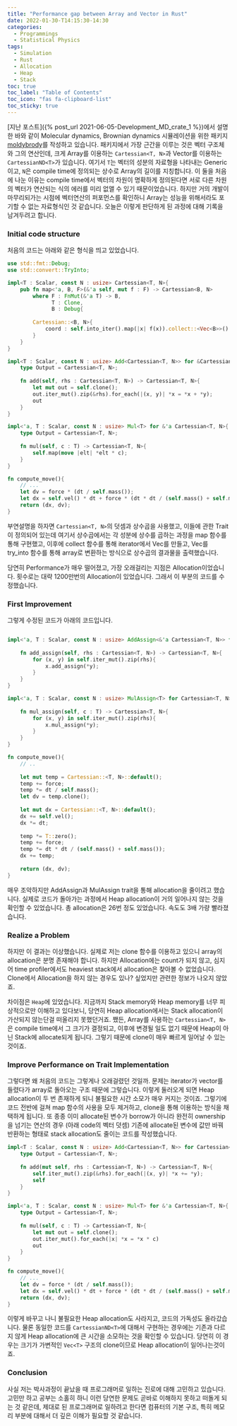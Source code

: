```yaml
---
title: "Performance gap between Array and Vector in Rust"
date: 2022-01-30-T14:15:30-14:30
categories:
  - Programmings
  - Statistical Physics
tags:
  - Simulation
  - Rust
  - Allocation
  - Heap
  - Stack
toc: true
toc_label: "Table of Contents"
toc_icon: "fas fa-clipboard-list"
toc_sticky: true
---
```


[지난 포스트]({% post_url 2021-06-05-Development_MD_crate_1 %})에서 설명한 바와 같이 Molecular dynamics, Brownian dynamics 시뮬레이션을 위한 패키지 [moldybrody]("https://github.com/key262yek/moldybrody")를 작성하고 있습니다. 
패키지에서 가장 근간을 이루는 것은 벡터 구조체와 그의 연산인데, 크게 Array를 이용하는 `Cartessian<T, N>`과 Vector를 이용하는 `CartessianND<T>`가 있습니다. 
여기서 `T`는 벡터의 성분의 자료형을 나타내는 Generic이고, `N`은 compile time에 정의되는 상수로 Array의 길이를 지칭합니다. 
이 둘을 처음에 나눈 이유는 compile time에서 벡터의 차원이 명확하게 정의된다면 서로 다른 차원의 벡터가 연산되는 식의 에러를 미리 없앨 수 있기 때문이었습니다. 
하지만 거의 개발이 마무리되가는 시점에 벡터연산의 퍼포먼스를 확인하니 Array는 성능을 위해서라도 포기할 수 없는 자료형식인 것 같습니다.
오늘은 이렇게 판단하게 된 과정에 대해 기록을 남겨두려고 합니다.

### Initial code structure
처음의 코드는 아래와 같은 형식을 띄고 있었습니다.

```rust
use std::fmt::Debug;
use std::convert::TryInto;

impl<T : Scalar, const N : usize> Cartessian<T, N>{
    pub fn map<'a, B, F>(&'a self, mut f : F) -> Cartessian<B, N>
        where F : FnMut(&'a T) -> B,
              T : Clone,
              B : Debug{
        
        Cartessian::<B, N>{
            coord : self.into_iter().map(|x| f(x)).collect::<Vec<B>>().try_into().unwrap(),
        }
    }
}

impl<T : Scalar, const N : usize> Add<Cartessian<T, N>> for &Cartessian<T, N>{
    type Output = Cartessian<T, N>;
    
    fn add(self, rhs : Cartessian<T, N>) -> Cartessian<T, N>{
        let mut out = self.clone();
        out.iter_mut().zip(&rhs).for_each(|(x, y)| *x = *x + *y);
        out
    }
}

impl<'a, T : Scalar, const N : usize> Mul<T> for &'a Cartessian<T, N>{
    type Output = Cartessian<T, N>;
    
    fn mul(self, c : T) -> Cartessian<T, N>{
        self.map(move |elt| *elt * c);
    }
}

fn compute_move(){
    // ... 
    let dv = force * (dt / self.mass());
    let dx = self.vel() * dt + force * (dt * dt / (self.mass() + self.mass()));
    return (dx, dv);  
}
```

부연설명을 하자면 `Cartessian<T, N>`의 덧셈과 상수곱을 사용했고, 이들에 관한 Trait이 정의되어 있는데 여기서 상수곱에서는 각 성분에 상수를 곱하는 과정을 map 함수를 통해 구현했고, 이후에 collect 함수를 통해 iterator에서 Vec를 만들고, Vec를 try_into 함수를 통해 array로 변환하는 방식으로 상수곱의 결과물을 출력했습니다.
    
당연히 Performance가 매우 떨어졌고, 가장 오래걸리는 지점은 Allocation이었습니다. 횟수로는 대략 1200만번의 Allocation이 있었습니다. 
그래서 이 부분의 코드를 수정했습니다.

### First Improvement

그렇게 수정된 코드가 아래의 코드입니다. 

```rust

impl<'a, T : Scalar, const N : usize> AddAssign<&'a Cartessian<T, N>> for Cartessian<T, N>{
    
    fn add_assign(self, rhs : Cartessian<T, N>) -> Cartessian<T, N>{
        for (x, y) in self.iter_mut().zip(rhs){
            x.add_assign(*y);
        }
    }
}

impl<'a, T : Scalar, const N : usize> MulAssign<T> for Cartessian<T, N>{
    
    fn mul_assign(self, c : T) -> Cartessian<T, N>{
        for (x, y) in self.iter_mut().zip(rhs){
            x.mul_assign(*y);
        }
    }
}

fn compute_move(){
    // ..
    
    let mut temp = Cartessian::<T, N>::default();
    temp += force;
    temp *= dt / self.mass();
    let dv = temp.clone();
    
    let mut dx = Cartessian::<T, N>::default();
    dx += self.vel();
    dx *= dt;
    
    temp *= T::zero();
    temp += force;
    temp *= dt * dt / (self.mass() + self.mass());
    dx += temp;
    
    return (dx, dv);  
}
```

매우 조악하지만 AddAssign과 MulAssign trait을 통해 allocation을 줄이려고 했습니다. 
실제로 코드가 돌아가는 과정에서 Heap allocation이 거의 일어나지 않는 것을 확인할 수 있었습니다.
총 allocation은 26번 정도 있었습니다. 속도도 3배 가량 빨라졌습니다.

### Realize a Problem

하지만 이 결과는 이상했습니다.
실제로 저는 clone 함수를 이용하고 있으니 array의 allocation은 분명 존재해야 합니다.
하지만 Allocation에는 count가 되지 않고, 심지어 time profiler에서도 heaviest stack에서 allocation은 찾아볼 수 없었습니다. 
Clone에서 Allocation을 하지 않는 경우도 있나? 싶었지만 관련한 정보가 나오지 않았죠.

차이점은 `Heap`에 있었습니다.
지금까지 Stack memory와 Heap memory를 너무 피상적으로만 이해하고 있다보니, 당연히 Heap allocation에서는 Stack allocation이 가산되지 않는단걸 떠올리지 못했던거죠.
쨌든, Array를 사용하는 `Cartessian<T, N>`은 compile time에서 그 크기가 결정되고, 이후에 변경될 일도 없기 때문에 Heap이 아닌 Stack에 allocate되게 됩니다. 
그렇기 때문에 clone이 매우 빠르게 일어날 수 있는 것이죠.

### Improve Performance on Trait Implementation

그렇다면 왜 처음의 코드는 그렇게나 오래걸렸던 것일까.
문제는 iterator가 vector를 들렸다가 array로 돌아오는 구조 때문에 그렇습니다. 
이렇게 둘러오게 되면 Heap allocation이 두 번 존재하게 되니 불필요한 시간 소모가 매우 커지는 것이죠.
그렇기에 코드 전반에 걸쳐 map 함수의 사용을 모두 제거하고, clone을 통해 이용하는 방식을 채택하게 됩니다.
또 종종 이미 allocate된 변수가 borrow가 아니라 완전히 ownership을 넘기는 연산의 경우 (아래 code의 벡터 덧셈) 기존에 allocate된 변수에 값만 바꿔 반환하는 형태로 stack allocation도 줄이는 코드를 작성했습니다.

```rust
impl<T : Scalar, const N : usize> Add<Cartessian<T, N>> for Cartessian<T, N>{
    type Output = Cartessian<T, N>;
    
    fn add(mut self, rhs : Cartessian<T, N>) -> Cartessian<T, N>{
        self.iter_mut().zip(&rhs).for_each(|(x, y)| *x += *y);
        self
    }
}

impl<'a, T : Scalar, const N : usize> Mul<T> for &'a Cartessian<T, N>{
    type Output = Cartessian<T, N>;
    
    fn mul(self, c : T) -> Cartessian<T, N>{
        let mut out = self.clone();
        out.iter_mut().for_each(|x| *x = *x * c)
        out
    }
}

fn compute_move(){
    // ... 
    let dv = force * (dt / self.mass());
    let dx = self.vel() * dt + force * (dt * dt / (self.mass() + self.mass()));
    return (dx, dv);  
}
```

이렇게 바꾸고 나니 불필요한 Heap allocation도 사라지고, 코드의 가독성도 올라갔습니다.
물론 동일한 코드를 `CartessianND<T>`에 대해서 구현하는 경우에는 기존과 다르지 않게 Heap allocation에 큰 시간을 소모하는 것을 확인할 수 있습니다.
당연히 이 경우는 크기가 가변적인 `Vec<T>` 구조의 clone이므로 Heap allocation이 일어나는것이죠.

### Conclusion

사실 저는 박사과정이 끝났을 때 프로그래머로 일하는 진로에 대해 고민하고 있습니다.
고민만 하고 공부는 소홀히 하니 이런 당연한 문제도 곧바로 이해하지 못하고 떠돌게 되는 것 같은데, 제대로 된 프로그래머로 일하려고 한다면 컴퓨터의 기본 구조, 특히 메모리 부분에 대해서 더 깊은 이해가 필요할 것 같습니다. 

